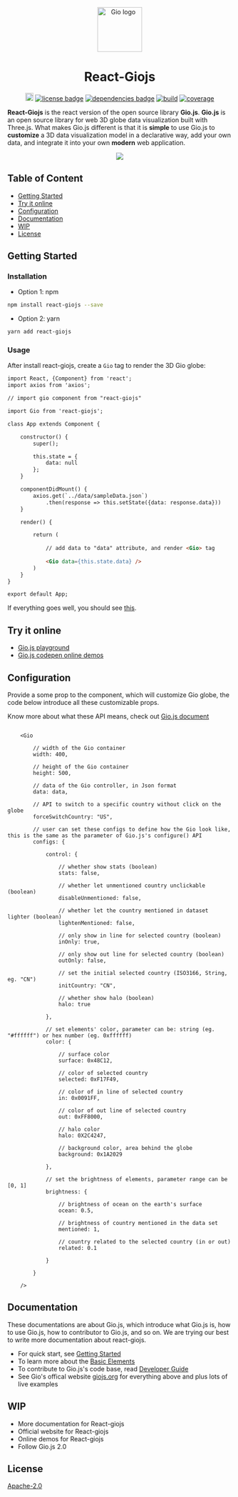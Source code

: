 
<p align="center"><a href="https://giojs.org" target="_blank"><img width="100" src="https://raw.githack.com/syt123450/giojs/master/assets/readme/logo.png" alt="Gio logo"></a></p>

<h1 align="center">React-Giojs</h1>

<p align="center">
  <a href="https://www.npmjs.com/package/giojs"><img src="https://img.shields.io/npm/v/giojs.svg" alt="npm version" height="18"></a>
  <a href="https://github.com/syt123450/Gio.js/blob/master/LICENSE"><img src="https://img.shields.io/badge/license-Apache--2.0-green.svg" alt="license badge"></a>
  <a href="https://github.com/mrdoob/three.js/"><img src="https://img.shields.io/badge/dependencies-Three.js-brightgreen.svg" alt="dependencies badge"></a>
  <a href="https://travis-ci.org/syt123450/Gio.js"><img src="https://travis-ci.org/syt123450/Gio.js.svg" alt="build"></a>
  <a href="https://coveralls.io/github/syt123450/Gio.js?branch=master"><img src="https://coveralls.io/repos/github/syt123450/Gio.js/badge.svg" alt="coverage"></a>
</p>

**React-Giojs** is the react version of the open source library **Gio.js**. **Gio.js** is an open source library for web 3D globe data visualization built with Three.js. What makes Gio.js different is that it is **simple** to use Gio.js to **customize** a 3D data visualization model in a declarative way, add your own data, and integrate it into your own **modern** web application.

<!-- [START screenshot] -->
<p align="center">
  <a href=""><img src="https://raw.githack.com/syt123450/giojs/master/assets/readme/Gio.gif"/></a>
</p>
<!-- [END screenshot] -->

## Table of Content

- [Getting Started](#getting-started)
- [Try it online](#try-it-online)
- [Configuration](#configuration)
- [Documentation](#documentation)
- [WIP](#wip)
- [License](#license)

<!-- [START getstarted] -->
## Getting Started

### Installation

- Option 1: npm
```bash
npm install react-giojs --save
```
- Option 2: yarn
```bash
yarn add react-giojs
```
### Usage

After install react-giojs, create a `Gio` tag to render the 3D Gio globe:

```html
import React, {Component} from 'react';
import axios from 'axios';

// import gio component from "react-giojs"

import Gio from 'react-giojs';

class App extends Component {

    constructor() {
        super();

        this.state = {
            data: null
        };
    }

    componentDidMount() {
        axios.get(`../data/sampleData.json`)
            .then(response => this.setState({data: response.data}))
    }

    render() {

        return (
        
            // add data to "data" attribute, and render <Gio> tag
        
            <Gio data={this.state.data} />
        )
    }
}

export default App;

```

If everything goes well, you should see [this](http://giojs.org/examples/00_hello_world(simplest).html).

## Try it online

* [Gio.js playground](http://giojs.org/html/playground.html)
* [Gio.js codepen online demos](https://codepen.io/collection/DkBobG/)

<!-- [END getstarted] -->

## Configuration

Provide a some prop to the <Gio> component, which will customize Gio globe, the code below introduce all these customizable props.

Know more about what these API means, check out [Gio.js document](http://giojs.org/html/docs/index.html)

```

    <Gio

        // width of the Gio container
        width: 400,

        // height of the Gio container
        height: 500,

        // data of the Gio controller, in Json format
        data: data,

        // API to switch to a specific country without click on the globe
        forceSwitchCountry: "US",

        // user can set these configs to define how the Gio look like, this is the same as the parameter of Gio.js's configure() API
        configs: {

            control: {

                // whether show stats (boolean)
                stats: false,

                // whether let unmentioned country unclickable (boolean)
                disableUnmentioned: false,

                // whether let the country mentioned in dataset lighter (boolean)
                lightenMentioned: false,

                // only show in line for selected country (boolean)
                inOnly: true,

                // only show out line for selected country (boolean)
                outOnly: false,

                // set the initial selected country (ISO3166, String, eg. "CN")
                initCountry: "CN",

                // whether show halo (boolean)
                halo: true

            },

            // set elements' color, parameter can be: string (eg. "#ffffff") or hex number (eg. 0xffffff)
            color: {

                // surface color
                surface: 0x48C12,

                // color of selected country
                selected: 0xF17F49,

                // color of in line of selected country
                in: 0x0091FF,

                // color of out line of selected country
                out: 0xFF8000,

                // halo color
                halo: 0X2C4247,

                // background color, area behind the globe
                background: 0x1A2029

            },

            // set the brightness of elements, parameter range can be [0, 1]
            brightness: {

                // brightness of ocean on the earth's surface
                ocean: 0.5,

                // brightness of country mentioned in the data set
                mentioned: 1,

                // country related to the selected country (in or out)
                related: 0.1

            }

        }

    />

```

<!-- [START documentation] -->
## Documentation

These documentations are about Gio.js, which introduce what Gio.js is, how to use Gio.js, how to contributor to Gio.js, and so on. We are trying our best to write more documentation about react-giojs.

- For quick start, see [Getting Started](https://github.com/syt123450/Gio.js/blob/master/docs/Getting%20Started.md)
- To learn more about the [Basic Elements](https://github.com/syt123450/Gio.js/blob/master/docs/Basic%20Elements.md)
- To contribute to Gio.js's code base, read [Developer Guide](https://github.com/syt123450/Gio.js/blob/master/docs/Developer%20Guide.md)
- See Gio's offical website [giojs.org](http://giojs.org) for everything above and plus lots of live examples

<!-- [END documentation] -->

## WIP

* More documentation for React-giojs
* Official website for React-giojs
* Online demos for React-giojs
* Follow Gio.js 2.0

## License

[Apache-2.0](https://github.com/syt123450/react-giojs/blob/master/LICENSE)


[screenshot-url]: http://via.placeholder.com/400x300
[npm-badge]: https://img.shields.io/badge/npm-v0.0.5-orange.svg
[npm-badge-url]: https://www.npmjs.com/package/giojs
[license-badge]: https://img.shields.io/badge/license-MIT-brightgreen.svg
[license-badge-url]: https://github.com/syt123450/Gio.js/blob/master/LICENSE
[dependencies-badge]: https://img.shields.io/badge/dependencies-Three.js-brightgreen.svg
[dependencies-badge-url]: https://github.com/mrdoob/three.js/
